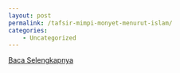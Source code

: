 ```yaml
---
layout: post
permalink: /tafsir-mimpi-monyet-menurut-islam/
categories:
    - Uncategorized
---
```


[Baca Selengkapnya](/10)